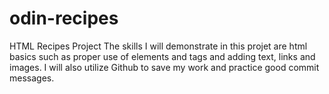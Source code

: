 # odin-recipes
HTML Recipes Project
The skills I will demonstrate in this projet are html basics such as proper use of elements and tags and adding text, links and images. I will also utilize Github to save my work and practice good commit messages. 